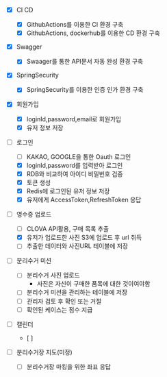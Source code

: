 - [x] CI CD
    - [x] GithubActions를 이용한 CI 환경 구축
    - [x] GithubActions, dockerhub를 이용한 CD 환경 구축

- [x] Swagger
    - [x] Swaager를 통한 API문서 자동 완성 환경 구축

- [x] SpringSecurity
    - [x] SpringSecurity를 이용한 인증 인가 환경 구축

- [x] 회원가입
    - [x] loginId,password,email로 회원가입
    - [x] 유저 정보 저장

- [ ] 로그인
    - [ ] KAKAO, GOOGLE을 통한 Oauth 로그인
    - [x] loginId,password를 입력받아 로그인
    - [x] RDB와 비교하여 아이디 비밀번호 검증
    - [x] 토큰 생성
    - [x] Redis에 로그인된 유저 정보 저장
    - [x] 유저에게 AccessToken,RefreshToken 응답

- [ ] 영수증 업로드
    - [ ] CLOVA API활용, 구매 목록 추출
    - [x] 유저가 업로드한 사진 S3에 업로드 후 url 취득
    - [ ] 추출한 데이터와 사진URL 테이블에 저장

- [ ] 분리수거 미션
    - [ ] 분리수거 사진 업로드
        - 사진은 자신이 구매한 품목에 대한 것이여야함
    - [ ] 분리수거 미션을 관리하는 테이블에 저장
    - [ ] 관리자 검토 후 확인 또는 거절
    - [ ] 확인된 케이스는 점수 지급

- [ ] 캘린더
    - [ ] 

- [ ] 분리수거장 지도(미정)
    - [ ] 분리수거장 마킹을 위한 좌표 응답
